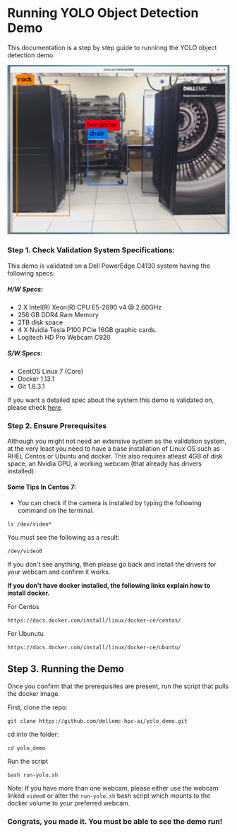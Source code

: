 # Running YOLO Object Detection Demo    

This documentation is a step by step guide to runninng the YOLO object detection demo.


![alt text](images/example_demo.PNG)



### Step 1. Check Validation System Specifications:

This demo is validated on a Dell PowerEdge C4130 system having the following specs:

##### H/W Specs:

* 2 X Intel(R) Xeon(R) CPU E5-2690 v4 @ 2.60GHz
* 256 GB DDR4 Ram Memory 
* 2TB disk space
* 4 X Nvidia Tesla P100 PCIe 16GB graphic cards.
* Logitech HD Pro Webcam C920

##### S/W Specs:
* CentOS Linux 7 (Core)
* Docker 1.13.1
* Git 1.8.3.1 

If you want a detailed spec about the system this demo is validated on, please check [here](https://htmlpreview.github.io/?https://raw.githubusercontent.com/dellemc-hpc-ai/yolo_demo/master/hwinfo.html "Hardware Spec Info"). 



### Step 2. Ensure Prerequisites

Although you might not need an extensive system as the validation system, at the very least you need to have a base installation of Linux OS such as RHEL Centos or Ubuntu and docker.  This also requires atleast 4GB of disk space, 
an Nvidia GPU, a working webcam (that already has drivers installed). 

#### Some Tips In Centos 7: 
* You can check if the camera is installed by typing the following command on the terminal.

```
ls /dev/video*
```  

You must see the following as a result:  
```
/dev/video0
```

If you don't see anything, then please go back and install the drivers for your 
webcam and confirm it works.


**If you don't have docker installed, the following links explain how to install docker.**

 
 

For Centos 
```
https://docs.docker.com/install/linux/docker-ce/centos/
```

For Ubunutu 
```
https://docs.docker.com/install/linux/docker-ce/ubuntu/
```


## Step 3. Running the Demo 


Once you confirm that the prerequisites are present, run the script that pulls the docker image.

First, clone the repo:
 
```
git clone https://github.com/dellemc-hpc-ai/yolo_demo.git
```

cd into the folder:
 
```
cd yolo_demo
```

Run the script 

```
bash run-yolo.sh
```
Note: If you have more than one webcam, please either use the webcam linked ``video0`` 
or alter the ``run-yolo.sh`` bash script which mounts to the docker volume to your preferred webcam. 

### Congrats, you made it. You must be able to see the demo run! 
